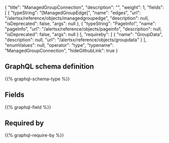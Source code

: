 {
  "title": "ManagedGroupConnection",
  "description": "",
  "weight": 1,
  "fields": [
    {
      "typeString": "[ManagedGroupEdge]",
      "name": "edges",
      "url": "/alertsx/reference/objects/managedgroupedge",
      "description": null,
      "isDeprecated": false,
      "args": null
    },
    {
      "typeString": "PageInfo!",
      "name": "pageInfo",
      "url": "/alertsx/reference/objects/pageinfo",
      "description": null,
      "isDeprecated": false,
      "args": null
    }
  ],
  "requireby": [
    {
      "name": "GroupData",
      "description": null,
      "url": "/alertsx/reference/objects/groupdata"
    }
  ],
  "enumValues": null,
  "operator": "type",
  "typename": "ManagedGroupConnection",
  "hideGithubLink": true
}
## GraphQL schema definition

{{% graphql-schema-type %}}

## Fields

{{% graphql-field %}}

## Required by

{{% graphql-require-by %}}
